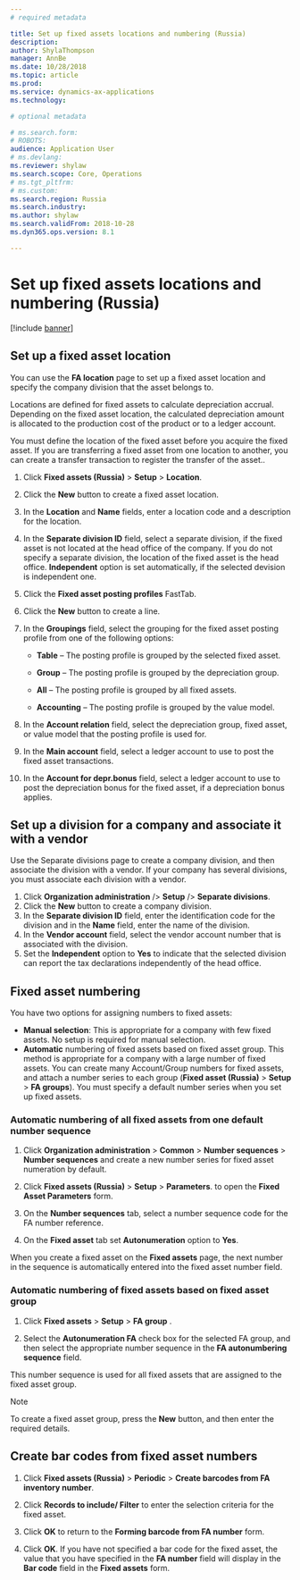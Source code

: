 ```yaml
---
# required metadata

title: Set up fixed assets locations and numbering (Russia)
description:
author: ShylaThompson
manager: AnnBe
ms.date: 10/28/2018
ms.topic: article
ms.prod: 
ms.service: dynamics-ax-applications
ms.technology: 

# optional metadata

# ms.search.form: 
# ROBOTS: 
audience: Application User
# ms.devlang: 
ms.reviewer: shylaw
ms.search.scope: Core, Operations
# ms.tgt_pltfrm: 
# ms.custom: 
ms.search.region: Russia
ms.search.industry: 
ms.author: shylaw
ms.search.validFrom: 2018-10-28
ms.dyn365.ops.version: 8.1

---
```


# Set up fixed assets locations and numbering (Russia)

[!include [banner](../includes/banner.md)]

## Set up a fixed asset location 

You can use the **FA location** page to set up a fixed asset location and specify the company division that the asset belongs to.

Locations are defined for fixed assets to calculate depreciation accrual. Depending on the fixed asset location, the calculated depreciation amount is allocated to the production cost of the product or to a ledger account.

You must define the location of the fixed asset before you acquire the fixed asset. If you are transferring a fixed asset from one location to another, you can create a transfer transaction to register the transfer of the asset..

1.  Click **Fixed assets (Russia)** \> **Setup** \> **Location**.

2.  Click the **New** button to create a fixed asset location.

3.  In the **Location** and **Name** fields, enter a location code and a description for the location.

4.  In the **Separate division ID** field, select a separate division, if the fixed asset is not located at the head office of the company. If you do not specify a separate division, the location of the fixed asset is the head office. **Independent** option is set automatically, if the selected devision is independent one. 

5.  Click the **Fixed asset posting profiles** FastTab.

6.  Click the **New** button to create a line.

7.  In the **Groupings** field, select the grouping for the fixed asset posting profile from one of the following options:
    
      - **Table** – The posting profile is grouped by the selected fixed asset.
    
      - **Group** – The posting profile is grouped by the depreciation group.
    
      - **All** – The posting profile is grouped by all fixed assets.
    
      - **Accounting** – The posting profile is grouped by the value model.

8.  In the **Account relation** field, select the depreciation group, fixed asset, or value model that the posting profile is used for.

9.  In the **Main account** field, select a ledger account to use to post the fixed asset transactions.

11. In the **Account for depr.bonus** field, select a ledger account to use to post the depreciation bonus for the fixed asset, if a depreciation bonus applies.

## Set up a division for a company and associate it with a vendor
Use the Separate divisions page to create a company division, and then associate the division with a vendor. If your company has several divisions, you must associate each division with a vendor.
1. Click **Organization administration** /> **Setup** /> **Separate divisions**.
2. Click the **New** button to create a company division.
3. In the **Separate division ID** field, enter the identification code for the division and in the **Name** field, enter the name of the division.
4. In the **Vendor account** field, select the vendor account number that is associated with the division.
5. Set the **Independent** option to **Yes** to indicate that the selected division can report the tax declarations independently of the head office.

## Fixed asset numbering  

You have two options for assigning numbers to fixed assets:

  - **Manual selection**: This is appropriate for a company with few fixed assets. No setup is required for manual selection. 
  - **Automatic** numbering of fixed assets based on fixed asset group. This method is appropriate for a company with a large number of fixed assets. You can create many Account/Group numbers for fixed assets, and attach a number series to each group (**Fixed asset (Russia)** \> **Setup** \> **FA groups**). You must specify a default number series when you set up fixed assets.
   
### Automatic numbering of all fixed assets from one default number sequence

1.  Click **Organization administration** \> **Common** \> **Number sequences** \> **Number sequences** and create a new number series for fixed asset numeration by default.

2.  Click **Fixed assets (Russia)** \> **Setup** \> **Parameters**. to open the **Fixed Asset Parameters** form.

3.  On the **Number sequences** tab, select a number sequence code for the FA number reference.

4.  On the **Fixed asset** tab set **Autonumeration** option to **Yes**.

When you create a fixed asset on the **Fixed assets** page, the next number in the sequence is automatically entered into the fixed asset number field.


### Automatic numbering of fixed assets based on fixed asset group

1.  Click **Fixed assets** \> **Setup** \> **FA group** .

2.  Select the **Autonumeration FA** check box for the selected FA group, and then select the appropriate number sequence in the **FA autonumbering sequence** field.

This number sequence is used for all fixed assets that are assigned to the fixed asset group.

> [!NOTE]
> To create a fixed asset group, press the **New** button, and then enter the required details.

## Create bar codes from fixed asset numbers 

1.  Click **Fixed assets (Russia)** \> **Periodic** \> **Create barcodes from FA inventory number**.

2.  Click **Records to include/ Filter** to enter the selection criteria for the fixed asset.

3.  Click **OK** to return to the **Forming barcode from FA number** form.

4.  Click **OK**. If you have not specified a bar code for the fixed asset, the value that you have specified in the **FA number** field will display in the **Bar code** field in the **Fixed assets** form.


